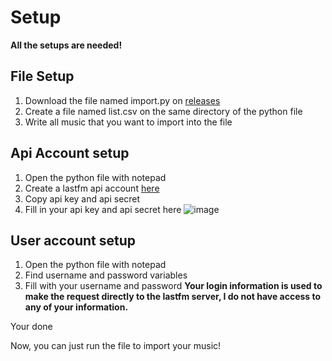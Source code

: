 # Setup
**All the setups are needed!**

## File Setup

1. Download the file named import.py on [releases](https://github.com/C0dezin/IRLscrobble/releases/latest)
2. Create a file named list.csv on the same directory of the python file
3. Write all music that you want to import into the file


## Api Account setup

1. Open the python file with notepad
2. Create a lastfm api account [here](https://www.last.fm/api/account/create)
3. Copy api key and api secret
4. Fill in your api key and api secret here ![image](https://github.com/C0dezin/IRLscrobble/assets/73194980/40985597-d099-46f0-84b2-af9b7633e026)

## User account setup

1. Open the python file with notepad
2. Find username and password variables
3. Fill with your username and password **Your login information is used to make the request directly to the lastfm server, I do not have access to any of your information.**

Your done

Now, you can just run the file to import your music!
